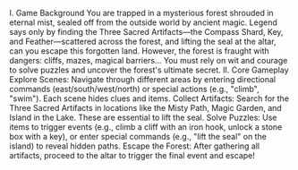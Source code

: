 I. Game Background
You are trapped in a mysterious forest shrouded in eternal mist, sealed off from the outside world by ancient magic. Legend says only by finding the Three Sacred Artifacts—the Compass Shard, Key, and Feather—scattered across the forest, and lifting the seal at the altar, can you escape this forgotten land. However, the forest is fraught with dangers: cliffs, mazes, magical barriers... You must rely on wit and courage to solve puzzles and uncover the forest's ultimate secret.
II. Core Gameplay
Explore Scenes: Navigate through different areas by entering directional commands (east/south/west/north) or special actions (e.g., "climb", "swim"). Each scene hides clues and items.
Collect Artifacts: Search for the Three Sacred Artifacts in locations like the Misty Path, Magic Garden, and Island in the Lake. These are essential to lift the seal.
Solve Puzzles: Use items to trigger events (e.g., climb a cliff with an iron hook, unlock a stone box with a key), or enter special commands (e.g., "lift the seal" on the island) to reveal hidden paths.
Escape the Forest: After gathering all artifacts, proceed to the altar to trigger the final event and escape!
